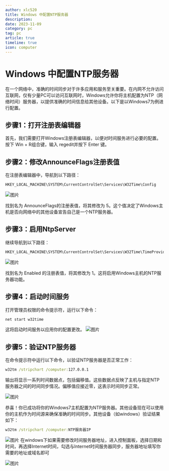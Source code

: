 ```yaml
---
author: xlc520
title: Windows 中配置NTP服务器
description: 
date: 2023-11-09
category: pc
tag: pc
article: true
timeline: true
icon: computer
---
```


# Windows 中配置NTP服务器

在一个网络中，准确的时间同步对于许多应用和服务至关重要。在内网不允许访问互联网，仅有少量PC可以访问互联网时，Windows允许你将主机配置为NTP（网络时间）服务器，以提供准确的时间信息给其他设备。以下是以Windows7为例进行配置。

## **步骤1：打开注册表编辑器**

首先，我们需要打开Windows注册表编辑器，以便对时间服务进行必要的配置。按下 Win + R组合键，输入 regedit并按下 Enter 键。

## **步骤2：修改AnnounceFlags注册表值**

在注册表编辑器中，导航到以下路径：

```bat
HKEY_LOCAL_MACHINE\SYSTEM\CurrentControlSet\Services\W32Time\Config
```

![图片](https://static.xlc520.tk/blogImage/640-1699510219664-0.png)

找到名为 AnnounceFlags的注册表值，将其修改为 5。这个值决定了Windows主机是否向网络中的其他设备宣告自己是一个NTP服务器。

## **步骤3：启用NtpServer**

继续导航到以下路径：

```bat
HKEY_LOCAL_MACHINE\SYSTEM\CurrentControlSet\Services\W32Time\TimeProviders\NtpServer
```

![图片](https://static.xlc520.tk/blogImage/640-1699510219664-1.png)

找到名为 Enabled 的注册表值，将其修改为 1。这将启用Windows主机的NTP服务器功能。

## 步骤4：启动时间服务

打开管理员权限的命令提示符，运行以下命令：

```bat
net start w32time
```

 这将启动时间服务以应用你的配置更改。
 ![图片](https://static.xlc520.tk/blogImage/640-1699510219664-2.png)



## **步骤5：验证NTP服务器**

在命令提示符中运行以下命令，以验证NTP服务器是否正常工作：

```bat
w32tm /stripchart /computer:127.0.0.1
```



输出将显示一系列时间数据点，包括偏移值。这些数据点反映了主机与指定NTP服务器之间的时间同步情况。偏移值应接近零，这表示时间同步正常。

![图片](https://static.xlc520.tk/blogImage/640-1699510219664-3.png)

恭喜！你已成功将你的Windows7主机配置为NTP服务器。其他设备现在可以使用你的主机作为时间源来确保准确的时间同步。其他设备（如windows）验证结果如下：

```bat
w32tm /stripchart /computer:NTP服务器IP
```

![图片](https://static.xlc520.tk/blogImage/640-1699510219664-4.png)
在windows下如果需要修改时间服务器地址，进入控制面板，选择日期和时间，再选择Internet时间，勾选与Internet时间服务器同步，服务器地址填写你需要的地址或域名即可

![图片](https://static.xlc520.tk/blogImage/640-1699510219664-5.png)